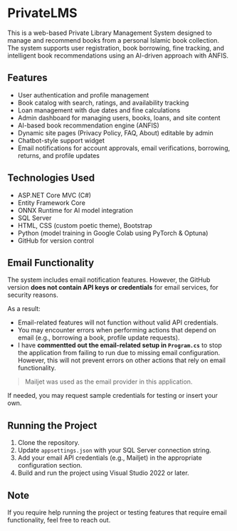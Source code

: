 # PrivateLMS

This is a web-based Private Library Management System designed to manage and recommend books from a personal Islamic book collection. The system supports user registration, book borrowing, fine tracking, and intelligent book recommendations using an AI-driven approach with ANFIS.

## Features

- User authentication and profile management
- Book catalog with search, ratings, and availability tracking
- Loan management with due dates and fine calculations
- Admin dashboard for managing users, books, loans, and site content
- AI-based book recommendation engine (ANFIS)
- Dynamic site pages (Privacy Policy, FAQ, About) editable by admin
- Chatbot-style support widget
- Email notifications for account approvals, email verifications, borrowing, returns, and profile updates

## Technologies Used

- ASP.NET Core MVC (C#)
- Entity Framework Core
- ONNX Runtime for AI model integration
- SQL Server
- HTML, CSS (custom poetic theme), Bootstrap
- Python (model training in Google Colab using PyTorch & Optuna)
- GitHub for version control

## Email Functionality

The system includes email notification features. However, the GitHub version **does not contain API keys or credentials** for email services, for security reasons.

As a result:

- Email-related features will not function without valid API credentials.
- You may encounter errors when performing actions that depend on email (e.g., borrowing a book, profile update requests).
- I have **commentted out the email-related setup in `Program.cs`** to stop the application from failing to run due to missing email configuration. However, this will not prevent errors on other actions that rely on email functionality.

> Mailjet was used as the email provider in this application.

If needed, you may request sample credentials for testing or insert your own.

## Running the Project

1. Clone the repository.
2. Update `appsettings.json` with your SQL Server connection string.
3. Add your email API credentials (e.g., Mailjet) in the appropriate configuration section.
4. Build and run the project using Visual Studio 2022 or later.

## Note

If you require help running the project or testing features that require email functionality, feel free to reach out.
